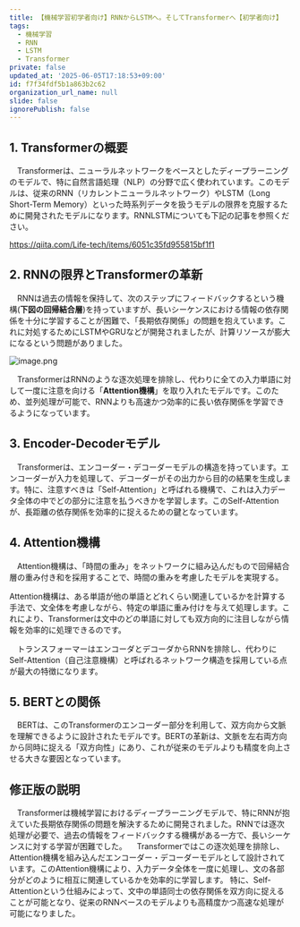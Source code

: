 ```yaml
---
title: 【機械学習初学者向け】RNNからLSTMへ。そしてTransformerへ【初学者向け】
tags:
  - 機械学習
  - RNN
  - LSTM
  - Transformer
private: false
updated_at: '2025-06-05T17:18:53+09:00'
id: f7f34fdf5b1a863b2c62
organization_url_name: null
slide: false
ignorePublish: false
---
```

## 1. Transformerの概要

　Transformerは、ニューラルネットワークをベースとしたディープラーニングのモデルで、特に自然言語処理（NLP）の分野で広く使われています。このモデルは、従来のRNN（リカレントニューラルネットワーク）やLSTM（Long Short-Term Memory）といった時系列データを扱うモデルの限界を克服するために開発されたモデルになります。RNNLSTMについても下記の記事を参照ください。
 
 https://qiita.com/Life-tech/items/6051c35fd955815bf1f1
 
## 2. RNNの限界とTransformerの革新

　RNNは過去の情報を保持して、次のステップにフィードバックするという機構(**下図の回帰結合層**)を持っていますが、長いシーケンスにおける情報の依存関係を十分に学習することが困難で、「長期依存関係」の問題を抱えています。これに対処するためにLSTMやGRUなどが開発されましたが、計算リソースが膨大になるという問題がありました。

![image.png](https://qiita-image-store.s3.ap-northeast-1.amazonaws.com/0/381629/0220f1f3-ccaa-0423-2dd5-6738aae9fc56.png)

　TransformerはRNNのような逐次処理を排除し、代わりに全ての入力単語に対して一度に注意を向ける「**Attention機構**」を取り入れたモデルです。このため、並列処理が可能で、RNNよりも高速かつ効率的に長い依存関係を学習できるようになっています。

## 3. Encoder-Decoderモデル

　Transformerは、エンコーダー・デコーダーモデルの構造を持っています。エンコーダーが入力を処理して、デコーダーがその出力から目的の結果を生成します。特に、注意すべきは「Self-Attention」と呼ばれる機構で、これは入力データ全体の中でどの部分に注意を払うべきかを学習します。このSelf-Attentionが、長距離の依存関係を効率的に捉えるための鍵となっています。

## 4. Attention機構
　Attention機構は、「時間の重み」をネットワークに組み込んだもので回帰結合層の重み付き和を採用することで、時間の重みを考慮したモデルを実現する。

 Attention機構は、ある単語が他の単語とどれくらい関連しているかを計算する手法で、文全体を考慮しながら、特定の単語に重み付けを与えて処理します。これにより、Transformerは文中のどの単語に対しても双方向的に注目しながら情報を効率的に処理できるのです。

　トランスフォーマーはエンコーダとデコーダからRNNを排除し、代わりにSelf-Attention（自己注意機構）と呼ばれるネットワーク構造を採用している点が最大の特徴になります。

## 5. BERTとの関係

　BERTは、このTransformerのエンコーダー部分を利用して、双方向から文脈を理解できるように設計されたモデルです。BERTの革新は、文脈を左右両方向から同時に捉える「双方向性」にあり、これが従来のモデルよりも精度を向上させる大きな要因となっています。

## 修正版の説明

　Transformerは機械学習におけるディープラーニングモデルで、特にRNNが抱えていた長期依存関係の問題を解決するために開発されました。RNNでは逐次処理が必要で、過去の情報をフィードバックする機構がある一方で、長いシーケンスに対する学習が困難でした。
　Transformerではこの逐次処理を排除し、Attention機構を組み込んだエンコーダー・デコーダーモデルとして設計されています。このAttention機構により、入力データ全体を一度に処理し、文の各部分がどのように相互に関連しているかを効率的に学習します。
    特に、Self-Attentionという仕組みによって、文中の単語同士の依存関係を双方向に捉えることが可能となり、従来のRNNベースのモデルよりも高精度かつ高速な処理が可能になりました。

